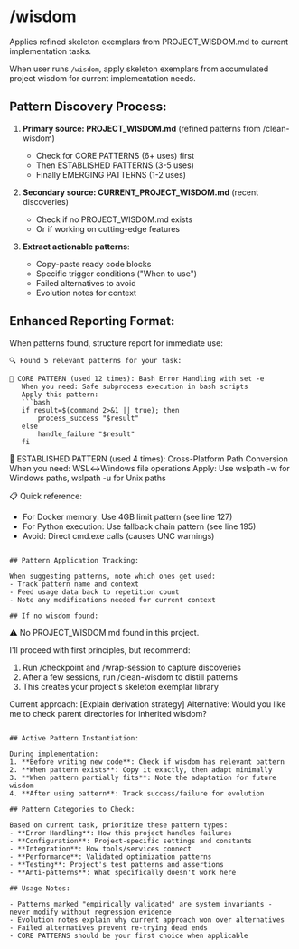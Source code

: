 # /wisdom

Applies refined skeleton exemplars from PROJECT_WISDOM.md to current implementation tasks.

When user runs `/wisdom`, apply skeleton exemplars from accumulated project wisdom for current implementation needs.

## Pattern Discovery Process:

1. **Primary source: PROJECT_WISDOM.md** (refined patterns from /clean-wisdom)
   - Check for CORE PATTERNS (6+ uses) first
   - Then ESTABLISHED PATTERNS (3-5 uses)
   - Finally EMERGING PATTERNS (1-2 uses)

2. **Secondary source: CURRENT_PROJECT_WISDOM.md** (recent discoveries)
   - Check if no PROJECT_WISDOM.md exists
   - Or if working on cutting-edge features

3. **Extract actionable patterns**:
   - Copy-paste ready code blocks
   - Specific trigger conditions ("When to use")
   - Failed alternatives to avoid
   - Evolution notes for context

## Enhanced Reporting Format:

When patterns found, structure report for immediate use:

```
🔍 Found 5 relevant patterns for your task:

🔷 CORE PATTERN (used 12 times): Bash Error Handling with set -e
   When you need: Safe subprocess execution in bash scripts
   Apply this pattern:
   ```bash
   if result=$(command 2>&1 || true); then
       process_success "$result"
   else
       handle_failure "$result"
   fi
   ```
   
🔹 ESTABLISHED PATTERN (used 4 times): Cross-Platform Path Conversion
   When you need: WSL↔Windows file operations
   Apply: Use wslpath -w for Windows paths, wslpath -u for Unix paths

📋 Quick reference:
- For Docker memory: Use 4GB limit pattern (see line 127)
- For Python execution: Use fallback chain pattern (see line 195)
- Avoid: Direct cmd.exe calls (causes UNC warnings)
```

## Pattern Application Tracking:

When suggesting patterns, note which ones get used:
- Track pattern name and context
- Feed usage data back to repetition count
- Note any modifications needed for current context

## If no wisdom found:

```
⚠️ No PROJECT_WISDOM.md found in this project.

I'll proceed with first principles, but recommend:
1. Run /checkpoint and /wrap-session to capture discoveries
2. After a few sessions, run /clean-wisdom to distill patterns
3. This creates your project's skeleton exemplar library

Current approach: [Explain derivation strategy]
Alternative: Would you like me to check parent directories for inherited wisdom?
```

## Active Pattern Instantiation:

During implementation:
1. **Before writing new code**: Check if wisdom has relevant pattern
2. **When pattern exists**: Copy it exactly, then adapt minimally
3. **When pattern partially fits**: Note the adaptation for future wisdom
4. **After using pattern**: Track success/failure for evolution

## Pattern Categories to Check:

Based on current task, prioritize these pattern types:
- **Error Handling**: How this project handles failures
- **Configuration**: Project-specific settings and constants
- **Integration**: How tools/services connect
- **Performance**: Validated optimization patterns
- **Testing**: Project's test patterns and assertions
- **Anti-patterns**: What specifically doesn't work here

## Usage Notes:

- Patterns marked "empirically validated" are system invariants - never modify without regression evidence
- Evolution notes explain why current approach won over alternatives
- Failed alternatives prevent re-trying dead ends
- CORE PATTERNS should be your first choice when applicable